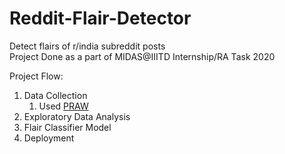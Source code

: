 # Reddit-Flair-Detector
Detect flairs of r/india subreddit posts <br>
Project Done as a part of MIDAS@IIITD Internship/RA Task 2020<br>

Project Flow: <br>
1. Data Collection
    1. Used [PRAW](https://github.com/praw-dev/praw) 
2. Exploratory Data Analysis
3. Flair Classifier Model
4. Deployment
